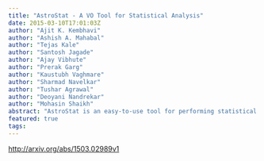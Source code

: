 ```yaml
---
title: "AstroStat - A VO Tool for Statistical Analysis"
date: 2015-03-10T17:01:03Z
author: "Ajit K. Kembhavi"
author: "Ashish A. Mahabal"
author: "Tejas Kale"
author: "Santosh Jagade"
author: "Ajay Vibhute"
author: "Prerak Garg"
author: "Kaustubh Vaghmare"
author: "Sharmad Navelkar"
author: "Tushar Agrawal"
author: "Deoyani Nandrekar"
author: "Mohasin Shaikh"
abstract: "AstroStat is an easy-to-use tool for performing statistical analysis on data. It has been designed to be compatible with Virtual Observatory (VO) standards thus enabling it to become an integral part of the currently available collection of VO tools. A user can load data in a variety of formats into AstroStat and perform various statistical tests using a menu driven interface. Behind the scenes, all analysis is done using the public domain statistical software - R and the output returned is presented in a neatly formatted form to the user. The analyses performable include exploratory tests, visualizations, distribution fitting, correlation & causation, hypothesis testing, multivariate analysis and clustering. The tool is available in two versions with identical interface and features - as a web service that can be run using any standard browser and as an offline application. AstroStat will provide an easy-to-use interface which can allow for both fetching data and performing power statistical analysis on them."
featured: true
tags:
---
```

http://arxiv.org/abs/1503.02989v1
